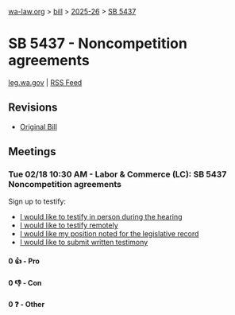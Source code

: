 [wa-law.org](/) > [bill](/bill/) > [2025-26](/bill/2025-26/) > [SB 5437](/bill/2025-26/sb/5437/)

# SB 5437 - Noncompetition agreements
[leg.wa.gov](https://app.leg.wa.gov/billsummary?BillNumber=5437&Year=2025&Initiative=false) | [RSS Feed](./rss.xml)

## Revisions
* [Original Bill](1/)

## Meetings
### Tue 02/18 10:30 AM - Labor & Commerce (LC): SB 5437 Noncompetition agreements
Sign up to testify:
* [I would like to testify in person during the hearing](https://app.leg.wa.gov/csi/Testifier/Add?chamber=House&mId=32831&aId=164006&caId=25849&tId=1)
* [I would like to testify remotely](https://app.leg.wa.gov/csi/Testifier/Add?chamber=House&mId=32831&aId=164006&caId=25849&tId=2)
* [I would like my position noted for the legislative record](https://app.leg.wa.gov/csi/Testifier/Add?chamber=House&mId=32831&aId=164006&caId=25849&tId=3)
* [I would like to submit written testimony](https://app.leg.wa.gov/csi/Testifier/Add?chamber=House&mId=32831&aId=164006&caId=25849&tId=4)

#### 0 👍 - Pro

#### 0 👎 - Con

#### 0 ❓ - Other
